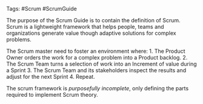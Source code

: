 Tags: #Scrum #ScrumGuide

The purpose of the Scrum Guide is to contain the definition of Scrum. 
Scrum is a lightweight framework that helps people, teams and organizations generate value though adaptive solutions for complex problems.

The Scrum master need to foster an environment where:
	1. The Product Owner orders the work for a complex problem into a Product backlog.
	2. The Scrum Team turns a selection of work into an Increment of value during a Sprint
	3. The Scrum Team and its stakeholders inspect the results and adjust for the next Sprint
	4. Repeat.

The scrum framework is _purposefully incomplete_, only defining the parts required to implement Scrum theory.